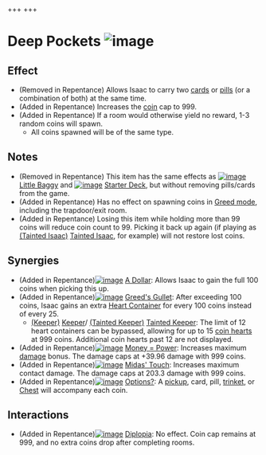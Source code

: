 +++
+++

 # Deep Pockets ![image](/image/Deep_Pockets.png) 

Effect
--------


* (Removed in Repentance) Allows Isaac to carry two [cards](/wiki/Cards_and_Runes "Cards and Runes") or [pills](/wiki/Pills "Pills") (or a combination of both) at the same time.
* (Added in Repentance) Increases the [coin](/wiki/Coin "Coin") cap to 999.
* (Added in Repentance) If a room would otherwise yield no reward, 1-3 random coins will spawn.
	+ All coins spawned will be of the same type.


Notes
-------


* (Removed in Repentance) This item has the same effects as [![image](/image/Little_Baggy.png)](/wiki/Little_Baggy "Little Baggy") [Little Baggy](/wiki/Little_Baggy "Little Baggy") and [![image](/image/Starter_Deck.png)](/wiki/Starter_Deck "Starter Deck") [Starter Deck](/wiki/Starter_Deck "Starter Deck"), but without removing pills/cards from the game.
* (Added in Repentance) Has no effect on spawning coins in [Greed mode](/wiki/Greed_mode "Greed mode"), including the trapdoor/exit room.
* (Added in Repentance) Losing this item while holding more than 99 coins will reduce coin count to 99. Picking it back up again (if playing as [(Tainted Isaac)](/wiki/Tainted_Isaac "Tainted Isaac") [Tainted Isaac](/wiki/Tainted_Isaac "Tainted Isaac"), for example) will not restore lost coins.


Synergies
-----------


* (Added in Repentance)[![image](/image/A_Dollar.png)](/wiki/A_Dollar "A Dollar") [A Dollar](/wiki/A_Dollar "A Dollar"): Allows Isaac to gain the full 100 coins when picking this up.
* (Added in Repentance)[![image](/image/Greed%27s_Gullet.png)](/wiki/Greed%27s_Gullet "Greed's Gullet") [Greed's Gullet](/wiki/Greed%27s_Gullet "Greed's Gullet"): After exceeding 100 coins, Isaac gains an extra [Heart Container](/wiki/Health#Red_Heart_Containers "Health") for every 100 coins instead of every 25.
	+ [(Keeper)](/wiki/Keeper "Keeper") [Keeper](/wiki/Keeper "Keeper")/ [(Tainted Keeper)](/wiki/Tainted_Keeper "Tainted Keeper") [Tainted Keeper](/wiki/Tainted_Keeper "Tainted Keeper"): The limit of 12 heart containers can be bypassed, allowing for up to 15 [coin hearts](/wiki/Health#Coin_Hearts "Health") at 999 coins. Additional coin hearts past 12 are not displayed.
* (Added in Repentance)[![image](/image/Money_%3D_Power.png)](/wiki/Money_%3D_Power "Money = Power") [Money = Power](/wiki/Money_%3D_Power "Money = Power"): Increases maximum [damage](/wiki/Damage "Damage") bonus. The damage caps at +39.96 damage with 999 coins.
* (Added in Repentance)[![image](/image/Midas%27_Touch.png)](/wiki/Midas%27_Touch "Midas' Touch") [Midas' Touch](/wiki/Midas%27_Touch "Midas' Touch"): Increases maximum contact damage. The damage caps at 203.3 damage with 999 coins.
* (Added in Repentance)[![image](/image/Options%3F.png)](/wiki/Options%3F "Options?") [Options?](/wiki/Options%3F "Options?"): A [pickup](/wiki/Pickup "Pickup"), card, pill, [trinket](/wiki/Trinket "Trinket"), or [Chest](/wiki/Chests "Chests") will accompany each coin.


Interactions
--------------


* (Added in Repentance)[![image](/image/Diplopia.png)](/wiki/Diplopia "Diplopia") [Diplopia](/wiki/Diplopia "Diplopia"): No effect. Coin cap remains at 999, and no extra coins drop after completing rooms.


